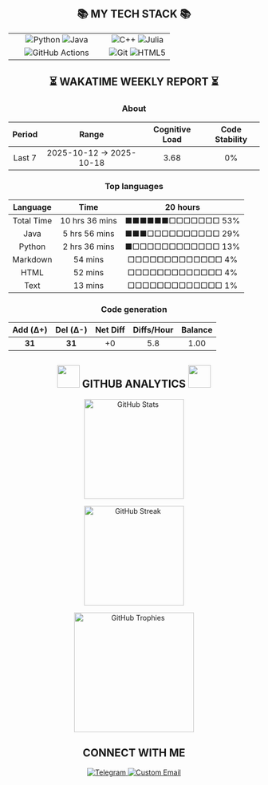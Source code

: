<div align="center">
<h2 align="center">📚 MY TECH STACK 📚</h2>

<table style="width: 100%; border: none;">
  <!-- Первая строка -->
  <tr>
    <td align="center" valign="middle" style="width: 60%">
      <img src="https://img.shields.io/badge/Python-3776AB?style=for-the-badge&logo=python&logoColor=white" alt="Python">
      <img src="https://img.shields.io/badge/java-ed8b00?style=for-the-badge&logo=springboot&logoColor=ffffff" alt="Java">
    </td>
    <td align="center" valign="middle" style="width: 60%">
      <img src="https://img.shields.io/badge/C++-FF55FA?style=for-the-badge&logo=c%2B%2B&logoColor=white" alt="C++">
      <img src="https://img.shields.io/badge/Julia-9929bd?style=for-the-badge&logo=Julia&logoColor=ffffff" alt="Julia">
    </td>
  </tr>
  <!-- Вторая строка -->
  <tr>
    <td align="center" valign="middle" style="width: 60%">
      <img src="https://img.shields.io/badge/GitHub_Actions-2088FF?style=for-the-badge&logo=github-actions&logoColor=white" alt="GitHub Actions">
    </td>
    <td align="center" valign="middle" style="width: 60%">
      <img src="https://img.shields.io/badge/Git-F05032?style=for-the-badge&logo=git&logoColor=white" alt="Git">
      <img src="https://img.shields.io/badge/HTML5-f05032?style=for-the-badge&logo=html5&logoColor=ffffff" alt="HTML5">
    </td>
  </tr>
</table>
</div>

<!--START_SECTION:waka-->
<div align='center'>

## ⏳ WAKATIME WEEKLY REPORT ⏳

### About

| Period | Range | Cognitive Load | Code Stability |
|:------:|:-----:|:--------------:|:--------------:|
| Last 7 | 2025-10-12 → 2025-10-18 | 3.68 | 0% |

### Top languages

| Language | Time | 20 hours |
|:--------:|:----:|:-----:|
| Total Time | 10 hrs 36 mins | ■■■■■■□□□□□□□ 53% |
| Java | 5 hrs 56 mins | ■■■□□□□□□□□□□ 29% |
| Python | 2 hrs 36 mins | ■□□□□□□□□□□□□ 13% |
| Markdown | 54 mins | □□□□□□□□□□□□□ 4% |
| HTML | 52 mins | □□□□□□□□□□□□□ 4% |
| Text | 13 mins | □□□□□□□□□□□□□ 1% |

### Code generation

| Add (Δ+) | Del (Δ-) | Net Diff | Diffs/Hour | Balance |
|:---------:|:-----------:|:----------:|:-----------:|:-------:|
| **31** | **31** | +0 | 5.8 | 1.00 |

</div>
<!--END_SECTION:waka-->

<div align="center">
  <h2 align="center">
    <img src="https://media.giphy.com/media/v1.Y2lkPWVjZjA1ZTQ3Ymp6ZHZzdm8xcTUxZDU4YnNuNXhoM2I4NnBqdm85NHN2cmhkYzdidCZlcD12MV9zdGlja2Vyc19yZWxhdGVkJmN0PXM/LPfKg9FjGEPKn5lcnZ/giphy.gif" width="45px"/>
    GITHUB ANALYTICS
    <img src="https://media.giphy.com/media/v1.Y2lkPWVjZjA1ZTQ3Ymp6ZHZzdm8xcTUxZDU4YnNuNXhoM2I4NnBqdm85NHN2cmhkYzdidCZlcD12MV9zdGlja2Vyc19yZWxhdGVkJmN0PXM/YMjgqsmn5131Y4tYY6/giphy.gif" width="45px"/>
</h2>

  <!-- GitHub Stats -->
  <img src="https://github-readme-stats-sigma-five.vercel.app/api?username=EgoruZz&show_icons=true&count_private=true&disable_animations=true" 
       height="200" 
       alt="GitHub Stats"
       style="display: block; margin: 10px auto;"/>

  <!-- Streak Stats -->
  <img src="https://streak-stats.demolab.com?user=EgoruZz" 
       height="200" 
       alt="GitHub Streak"
       style="display: block; margin: 10px auto;"/>

  <!-- Trophies -->
  <img src="https://github-profile-trophy.vercel.app/?username=EgoruZz&column=4&margin-w=15&margin-h=15" 
       height="240" 
       alt="GitHub Trophies"
       style="display: block; margin: 10px auto;"/>
</div>

<div align="center">
<h2 align="center">CONNECT WITH ME</h2>
</div>

<p align="center">
  <a href="https://t.me/gggggzks" target="_blank">
    <img src="https://img.shields.io/badge/Telegram-2CA5E0?style=for-the-badge&logo=telegram&logoColor=white" alt="Telegram">
  </a>
  <a href="mailto:egor.s.sergeev@mail.ru">
    <img src="https://img.shields.io/badge/My_Email-FF5733?style=for-the-badge" alt="Custom Email">
  </a>
</p>
